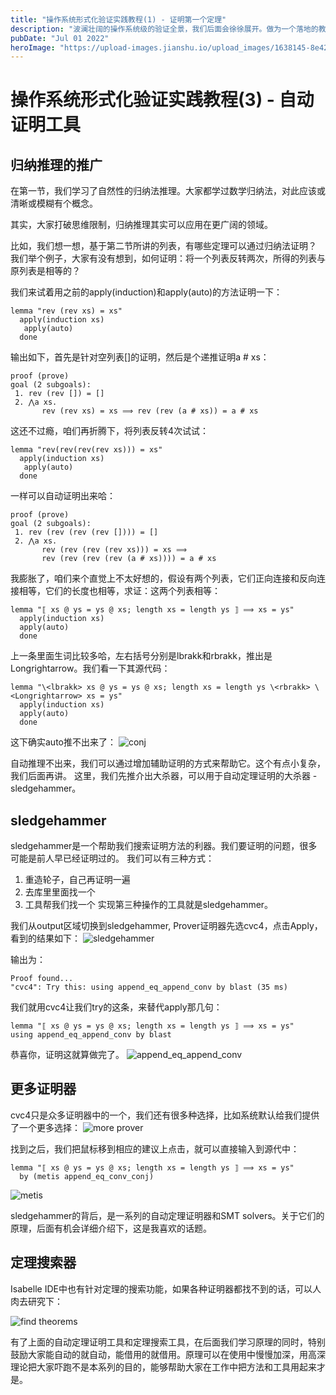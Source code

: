 ```yaml
---
title: "操作系统形式化验证实践教程(1) - 证明第一个定理"
description: "波澜壮阔的操作系统级的验证全景，我们后面会徐徐展开。做为一个落地的教程，我们千里之行始于足下，先从Isabelle/HOL工具的使用开始说起。"
pubDate: "Jul 01 2022"
heroImage: "https://upload-images.jianshu.io/upload_images/1638145-8e4275af60afb16e.png?imageMogr2/auto-orient/strip%7CimageView2/2/w/1240"
---
```


# 操作系统形式化验证实践教程(3) - 自动证明工具

## 归纳推理的推广

在第一节，我们学习了自然性的归纳法推理。大家都学过数学归纳法，对此应该或清晰或模糊有个概念。

其实，大家打破思维限制，归纳推理其实可以应用在更广阔的领域。

比如，我们想一想，基于第二节所讲的列表，有哪些定理可以通过归纳法证明？
我们举个例子，大家有没有想到，如何证明：将一个列表反转两次，所得的列表与原列表是相等的？

我们来试着用之前的apply(induction)和apply(auto)的方法证明一下：
```hol
lemma "rev (rev xs) = xs"
  apply(induction xs)
   apply(auto)
  done
```
输出如下，首先是针对空列表[]的证明，然后是个递推证明a # xs：
```
proof (prove)
goal (2 subgoals):
 1. rev (rev []) = []
 2. ⋀a xs.
       rev (rev xs) = xs ⟹ rev (rev (a # xs)) = a # xs
```

这还不过瘾，咱们再折腾下，将列表反转4次试试：
```hol
lemma "rev(rev(rev(rev xs))) = xs"
  apply(induction xs)
   apply(auto)
  done
```

一样可以自动证明出来哈：
```
proof (prove)
goal (2 subgoals):
 1. rev (rev (rev (rev []))) = []
 2. ⋀a xs.
       rev (rev (rev (rev xs))) = xs ⟹
       rev (rev (rev (rev (a # xs)))) = a # xs
```

我膨胀了，咱们来个直觉上不太好想的，假设有两个列表，它们正向连接和反向连接相等，它们的长度也相等，求证：这两个列表相等：
```
lemma "⟦ xs @ ys = ys @ xs; length xs = length ys ⟧ ⟹ xs = ys"
  apply(induction xs)
  apply(auto)
  done
```

上一条里面生词比较多哈，左右括号分别是lbrakk和rbrakk，推出是Longrightarrow。我们看一下其源代码：
```
lemma "\<lbrakk> xs @ ys = ys @ xs; length xs = length ys \<rbrakk> \<Longrightarrow> xs = ys"
  apply(induction xs)
  apply(auto)
  done
```

这下确实auto推不出来了：
![conj](https://upload-images.jianshu.io/upload_images/1638145-dc9a88edf60d8ff5.png?imageMogr2/auto-orient/strip%7CimageView2/2/w/1240)

自动推理不出来，我们可以通过增加辅助证明的方式来帮助它。这个有点小复杂，我们后面再讲。
这里，我们先推介出大杀器，可以用于自动定理证明的大杀器 - sledgehammer。

## sledgehammer

sledgehammer是一个帮助我们搜索证明方法的利器。我们要证明的问题，很多可能是前人早已经证明过的。
我们可以有三种方式：
1. 重造轮子，自己再证明一遍
2. 去库里里面找一个
3. 工具帮我们找一个
实现第三种操作的工具就是sledgehammer。

我们从output区域切换到sledgehammer, Prover证明器先选cvc4，点击Apply，看到的结果如下：
![sledgehammer](https://upload-images.jianshu.io/upload_images/1638145-07bc1d699c390c37.png?imageMogr2/auto-orient/strip%7CimageView2/2/w/1240)

输出为：
```
Proof found... 
"cvc4": Try this: using append_eq_append_conv by blast (35 ms)
```
我们就用cvc4让我们try的这条，来替代apply那几句：
```
lemma "⟦ xs @ ys = ys @ xs; length xs = length ys ⟧ ⟹ xs = ys"
using append_eq_append_conv by blast
```

恭喜你，证明这就算做完了。
![append_eq_append_conv](https://upload-images.jianshu.io/upload_images/1638145-c32be7f23a02ed3f.png?imageMogr2/auto-orient/strip%7CimageView2/2/w/1240)

## 更多证明器

cvc4只是众多证明器中的一个，我们还有很多种选择，比如系统默认给我们提供了一个更多选择：
![more prover](https://upload-images.jianshu.io/upload_images/1638145-55c7af23b9eda4ac.png?imageMogr2/auto-orient/strip%7CimageView2/2/w/1240)

找到之后，我们把鼠标移到相应的建议上点击，就可以直接输入到源代中：
```
lemma "⟦ xs @ ys = ys @ xs; length xs = length ys ⟧ ⟹ xs = ys"
  by (metis append_eq_conv_conj)
```

![metis](https://upload-images.jianshu.io/upload_images/1638145-f887e2c22fcd9fef.png?imageMogr2/auto-orient/strip%7CimageView2/2/w/1240)

sledgehammer的背后，是一系列的自动定理证明器和SMT solvers。关于它们的原理，后面有机会详细介绍下，这是我喜欢的话题。

## 定理搜索器

Isabelle IDE中也有针对定理的搜索功能，如果各种证明器都找不到的话，可以人肉去研究下：

![find theorems](https://upload-images.jianshu.io/upload_images/1638145-da43e2b0adf1faea.png?imageMogr2/auto-orient/strip%7CimageView2/2/w/1240)

有了上面的自动定理证明工具和定理搜索工具，在后面我们学习原理的同时，特别鼓励大家能自动的就自动，能借用的就借用。原理可以在使用中慢慢加深，用高深理论把大家吓跑不是本系列的目的，能够帮助大家在工作中把方法和工具用起来才是。
